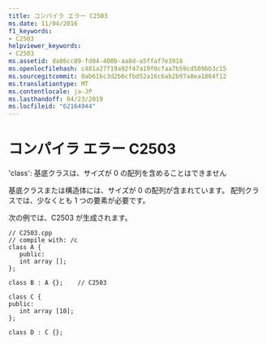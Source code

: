 ```yaml
---
title: コンパイラ エラー C2503
ms.date: 11/04/2016
f1_keywords:
- C2503
helpviewer_keywords:
- C2503
ms.assetid: da86cc89-fd04-400b-aa8d-a5ffaf7e3918
ms.openlocfilehash: c481a27f19a92f47a19f0cfaa7b59cd509bb3c15
ms.sourcegitcommit: 0ab61bc3d2b6cfbd52a16c6ab2b97a8ea1864f12
ms.translationtype: MT
ms.contentlocale: ja-JP
ms.lasthandoff: 04/23/2019
ms.locfileid: "62164944"
---
```

# <a name="compiler-error-c2503"></a>コンパイラ エラー C2503

'class': 基底クラスは、サイズが 0 の配列を含めることはできません

基底クラスまたは構造体には、サイズが 0 の配列が含まれています。 配列クラスでは、少なくとも 1 つの要素が必要です。

次の例では、C2503 が生成されます。

```
// C2503.cpp
// compile with: /c
class A {
   public:
   int array [];
};

class B : A {};    // C2503

class C {
public:
   int array [10];
};

class D : C {};
```